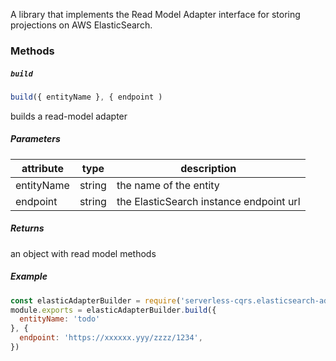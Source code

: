
A library that implements the Read Model Adapter interface for storing projections on AWS ElasticSearch.

### Methods
##### `build`
```js
build({ entityName }, { endpoint )
```
builds a read-model adapter 

##### Parameters
attribute | type | description
--------- | ---- | -----------
entityName | string | the name of the entity
endpoint | string | the ElasticSearch instance endpoint url

##### Returns
an object with read model methods

##### Example
```js
const elasticAdapterBuilder = require('serverless-cqrs.elasticsearch-adapter')
module.exports = elasticAdapterBuilder.build({ 
  entityName: 'todo'
}, {
  endpoint: 'https://xxxxxx.yyy/zzzz/1234',
})
```
